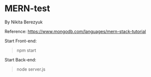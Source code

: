 # MERN-test
By Nikita Berezyuk

Reference: https://www.mongodb.com/languages/mern-stack-tutorial

Start Front-end:
> npm start

Start Back-end: 
> node server.js
